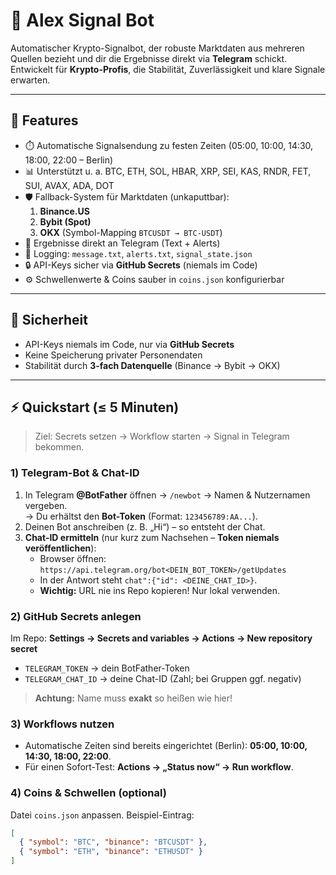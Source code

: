 # 🤖 Alex Signal Bot

Automatischer Krypto-Signalbot, der robuste Marktdaten aus mehreren Quellen bezieht und dir die Ergebnisse direkt via **Telegram** schickt.  
Entwickelt für **Krypto-Profis**, die Stabilität, Zuverlässigkeit und klare Signale erwarten.

---

## 🚀 Features

- ⏱️ Automatische Signalsendung zu festen Zeiten (05:00, 10:00, 14:30, 18:00, 22:00 – Berlin)
- 📊 Unterstützt u. a. BTC, ETH, SOL, HBAR, XRP, SEI, KAS, RNDR, FET, SUI, AVAX, ADA, DOT
- 🛡️ Fallback-System für Marktdaten (unkaputtbar):
  1. **Binance.US**
  2. **Bybit (Spot)**
  3. **OKX** (Symbol-Mapping `BTCUSDT → BTC-USDT`)
- 📩 Ergebnisse direkt an Telegram (Text + Alerts)
- 📝 Logging: `message.txt`, `alerts.txt`, `signal_state.json`
- 🔒 API-Keys sicher via **GitHub Secrets** (niemals im Code)
- ⚙️ Schwellenwerte & Coins sauber in `coins.json` konfigurierbar

---

## 🔐 Sicherheit

- API-Keys niemals im Code, nur via **GitHub Secrets**
- Keine Speicherung privater Personendaten
- Stabilität durch **3-fach Datenquelle** (Binance → Bybit → OKX)

---

## ⚡ Quickstart (≤ 5 Minuten)

> Ziel: Secrets setzen → Workflow starten → Signal in Telegram bekommen.

### 1) Telegram-Bot & Chat-ID
1. In Telegram **@BotFather** öffnen → `/newbot` → Namen & Nutzernamen vergeben.  
   → Du erhältst den **Bot-Token** (Format: `123456789:AA...`).
2. Deinen Bot anschreiben (z. B. „Hi“) – so entsteht der Chat.
3. **Chat-ID ermitteln** (nur kurz zum Nachsehen – **Token niemals veröffentlichen**):
   - Browser öffnen:  
     `https://api.telegram.org/bot<DEIN_BOT_TOKEN>/getUpdates`
   - In der Antwort steht `chat":{"id": <DEINE_CHAT_ID>}`.
   - **Wichtig:** URL nie ins Repo kopieren! Nur lokal verwenden.

### 2) GitHub Secrets anlegen
Im Repo: **Settings → Secrets and variables → Actions → New repository secret**
- `TELEGRAM_TOKEN` → dein BotFather-Token
- `TELEGRAM_CHAT_ID` → deine Chat-ID (Zahl; bei Gruppen ggf. negativ)

> **Achtung:** Name muss **exakt** so heißen wie hier!

### 3) Workflows nutzen
- Automatische Zeiten sind bereits eingerichtet (Berlin): **05:00, 10:00, 14:30, 18:00, 22:00**.
- Für einen Sofort-Test: **Actions → „Status now“ → Run workflow**.

### 4) Coins & Schwellen (optional)
Datei `coins.json` anpassen. Beispiel-Eintrag:
```json
[
  { "symbol": "BTC", "binance": "BTCUSDT" },
  { "symbol": "ETH", "binance": "ETHUSDT" }
]
